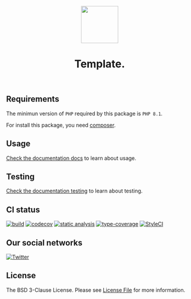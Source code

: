 <p align="center">
    <a href="https://github.com/yii2-extensions/template" target="_blank">
        <img src="https://www.yiiframework.com/image/yii_logo_light.svg" height="100px;">
    </a>
    <h1 align="center">Template.</h1>
    <br>
</p>

## Requirements

The minimun version of `PHP` required by this package is `PHP 8.1`.

For install this package, you need [composer](https://getcomposer.org/).

## Usage

[Check the documentation docs](/docs/README.md) to learn about usage.

## Testing

[Check the documentation testing](/docs/testing.md) to learn about testing.

## CI status

[![build](https://github.com/yii2-extensions/template/actions/workflows/build.yml/badge.svg)](https://github.com/yii2-extensions/template/actions/workflows/build.yml)
[![codecov](https://codecov.io/gh/yii2-extensions/template/branch/main/graph/badge.svg?token=MF0XUGVLYC)](https://codecov.io/gh/yii2-extensions/template)
[![static analysis](https://github.com/yii2-extensions/template/actions/workflows/static.yml/badge.svg)](https://github.com/yii2-extensions/template/actions/workflows/static.yml)
[![type-coverage](https://shepherd.dev/github/yii2-extensions/template/coverage.svg)](https://shepherd.dev/github/yii2-extensions/template)
[![StyleCI](https://github.styleci.io/repos/698621511/shield?branch=main)](https://github.styleci.io/repos/698621511?branch=main)

## Our social networks

[![Twitter](https://img.shields.io/badge/twitter-follow-1DA1F2?logo=twitter&logoColor=1DA1F2&labelColor=555555?style=flat)](https://twitter.com/Terabytesoftw)

## License

The BSD 3-Clause License. Please see [License File](LICENSE.md) for more information.

